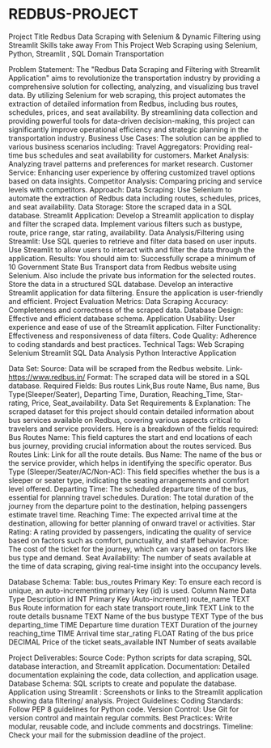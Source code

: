 # REDBUS-PROJECT


Project Title
Redbus Data Scraping with Selenium & Dynamic Filtering using Streamlit
Skills take away From This Project
Web Scraping using Selenium, Python, Streamlit , SQL
Domain
Transportation

Problem Statement:
The "Redbus Data Scraping and Filtering with Streamlit Application" aims to revolutionize the transportation industry by providing a comprehensive solution for collecting, analyzing, and visualizing bus travel data. By utilizing Selenium for web scraping, this project automates the extraction of detailed information from Redbus, including bus routes, schedules, prices, and seat availability. By streamlining data collection and providing powerful tools for data-driven decision-making, this project can significantly improve operational efficiency and strategic planning in the transportation industry.
Business Use Cases:
The solution can be applied to various business scenarios including:
Travel Aggregators: Providing real-time bus schedules and seat availability for customers.
Market Analysis: Analyzing travel patterns and preferences for market research.
Customer Service: Enhancing user experience by offering customized travel options based on data insights.
Competitor Analysis: Comparing pricing and service levels with competitors.
Approach:
Data Scraping:
Use Selenium to automate the extraction of Redbus data including routes, schedules, prices, and seat availability.
Data Storage:
Store the scraped data in a SQL database.
Streamlit Application:
Develop a Streamlit application to display and filter the scraped data.
Implement various filters such as bustype, route, price range, star rating, availability.
Data Analysis/Filtering using Streamlit:
Use SQL queries to retrieve and filter data based on user inputs.
Use Streamlit to allow users to interact with and filter the data through the application.
Results:
You should aim to:
Successfully scrape a minimum of 10 Government State Bus Transport data from Redbus website using Selenium. Also include the private bus information for the selected routes.
Store the data in a structured SQL database.
Develop an interactive Streamlit application for data filtering.
Ensure the application is user-friendly and efficient.
Project Evaluation Metrics:
Data Scraping Accuracy: Completeness and correctness of the scraped data.
Database Design: Effective and efficient database schema.
Application Usability: User experience and ease of use of the Streamlit application.
Filter Functionality: Effectiveness and responsiveness of data filters.
Code Quality: Adherence to coding standards and best practices.
Technical Tags:
Web Scraping
Selenium
Streamlit
SQL
Data Analysis
Python
Interactive Application



Data Set:
Source: Data will be scraped from the Redbus website.
Link- https://www.redbus.in/
Format: The scraped data will be stored in a SQL database.
Required Fields: Bus routes Link,Bus route Name, Bus name, Bus Type(Sleeper/Seater),  Departing Time, Duration, Reaching_Time, Star-rating, Price, Seat_availability.
Data Set Requirements & Explanation:
The scraped dataset for this project should contain detailed information about bus services available on Redbus, covering various aspects critical to travelers and service providers. Here is a breakdown of the fields required:
Bus Routes Name: This field captures the start and end locations of each bus journey, providing crucial information about the routes serviced.
Bus Routes Link: Link for all the route details.
Bus Name: The name of the bus or the service provider, which helps in identifying the specific operator.
Bus Type (Sleeper/Seater/AC/Non-AC): This field specifies whether the bus is a sleeper or seater type, indicating the seating arrangements and comfort level offered.
Departing Time: The scheduled departure time of the bus, essential for planning travel schedules.
Duration: The total duration of the journey from the departure point to the destination, helping passengers estimate travel time.
Reaching Time: The expected arrival time at the destination, allowing for better planning of onward travel or activities.
Star Rating: A rating provided by passengers, indicating the quality of service based on factors such as comfort, punctuality, and staff behavior.
Price: The cost of the ticket for the journey, which can vary based on factors like bus type and demand.
Seat Availability: The number of seats available at the time of data scraping, giving real-time insight into the occupancy levels.




Database Schema:  Table: bus_routes
Primary Key: To ensure each record is unique, an auto-incrementing primary key (id) is used.
Column Name
Data Type
Description
id
INT
Primary Key (Auto-increment)
route_name
TEXT
Bus Route information for each state transport
route_link
TEXT
Link to the route details
busname
TEXT
Name of the bus
bustype
TEXT
Type of the bus
departing_time
TIME
Departure time
duration
TEXT
Duration of the journey
reaching_time
TIME
Arrival time
star_rating
FLOAT
Rating of the bus
price
DECIMAL
Price of the ticket
seats_available
INT
Number of seats available





Project Deliverables:
Source Code: Python scripts for data scraping, SQL database interaction, and Streamlit application.
Documentation: Detailed documentation explaining the code, data collection, and application usage.
Database Schema: SQL scripts to create and populate the database.
Application using Streamlit : Screenshots or links to the Streamlit application showing data filtering/ analysis.
Project Guidelines:
Coding Standards: Follow PEP 8 guidelines for Python code.
Version Control: Use Git for version control and maintain regular commits.
Best Practices: Write modular, reusable code, and include comments and docstrings.
Timeline:
Check your mail for the submission deadline of the project. 
